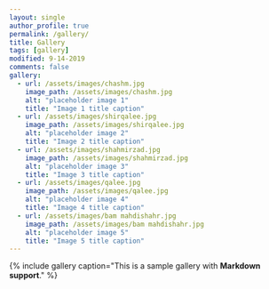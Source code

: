 ```yaml
---
layout: single
author_profile: true
permalink: /gallery/
title: Gallery
tags: [gallery]
modified: 9-14-2019
comments: false
gallery:
  - url: /assets/images/chashm.jpg
    image_path: /assets/images/chashm.jpg
    alt: "placeholder image 1"
    title: "Image 1 title caption"
  - url: /assets/images/shirqalee.jpg
    image_path: /assets/images/shirqalee.jpg
    alt: "placeholder image 2"
    title: "Image 2 title caption"
  - url: /assets/images/shahmirzad.jpg
    image_path: /assets/images/shahmirzad.jpg
    alt: "placeholder image 3"
    title: "Image 3 title caption"  
  - url: /assets/images/qalee.jpg
    image_path: /assets/images/qalee.jpg
    alt: "placeholder image 4"
    title: "Image 4 title caption"
  - url: /assets/images/bam mahdishahr.jpg
    image_path: /assets/images/bam mahdishahr.jpg
    alt: "placeholder image 5"
    title: "Image 5 title caption"    
---
```


{% include gallery caption="This is a sample gallery with **Markdown support**." %}

